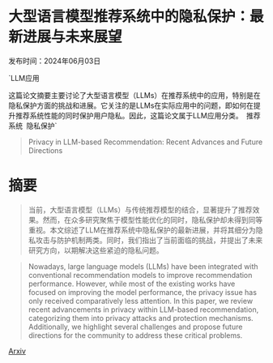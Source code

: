 # 大型语言模型推荐系统中的隐私保护：最新进展与未来展望

发布时间：2024年06月03日

`LLM应用

这篇论文摘要主要讨论了大型语言模型（LLMs）在推荐系统中的应用，特别是在隐私保护方面的挑战和进展。它关注的是LLMs在实际应用中的问题，即如何在提升推荐系统性能的同时保护用户隐私。因此，这篇论文属于LLM应用分类。` `推荐系统` `隐私保护`

> Privacy in LLM-based Recommendation: Recent Advances and Future Directions

# 摘要

> 当前，大型语言模型（LLMs）与传统推荐模型的结合，显著提升了推荐效果。然而，在众多研究聚焦于模型性能优化的同时，隐私保护却未得到同等重视。本文综述了LLM在推荐系统中隐私保护的最新进展，并将其细分为隐私攻击与防护机制两类。同时，我们指出了当前面临的挑战，并提出了未来研究方向，以期解决这些紧迫的隐私问题。

> Nowadays, large language models (LLMs) have been integrated with conventional recommendation models to improve recommendation performance. However, while most of the existing works have focused on improving the model performance, the privacy issue has only received comparatively less attention. In this paper, we review recent advancements in privacy within LLM-based recommendation, categorizing them into privacy attacks and protection mechanisms. Additionally, we highlight several challenges and propose future directions for the community to address these critical problems.

[Arxiv](https://arxiv.org/abs/2406.01363)